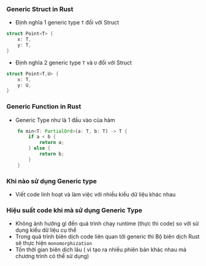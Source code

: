 
### Generic Struct in Rust
+ Định nghĩa 1 generic type `T` đối với Struct 

```rust
struct Point<T> {
    x: T,
    y: T,
}
```

+ Định nghĩa 2 generic type `T` và `U` đối với Struct 

```rust
struct Point<T,U> {
    x: T,
    y: U,
}
```

### Generic Function in Rust
+ Generic Type như là 1 đầu vào của hàm 


```rust
    fn min<T: PartialOrd>(a: T, b: T) -> T {
        if a < b {
            return a;
        } else {
            return b;
        }
    }
```

### Khi nào sử dụng Generic type 
+ Viết code linh hoạt và làm việc với nhiều kiểu dữ liệu khác nhau 

### Hiệu suất code khi mà sử dụng Generic Type
+ Không ảnh hưởng gì đến quá trình chạy runtime (thực thi code) so với sử dụng kiểu dữ liệu cụ thể 
+ Trong quá trình biên dịch code liên quan tới generic thì Bộ biên dịch Rust sẽ thực hiện `monomorphization`
+ Tốn thời gian biên dịch lâu ( vì tạo ra nhiều phiên bản khác nhau mà chương trình có thể sử dụng)







